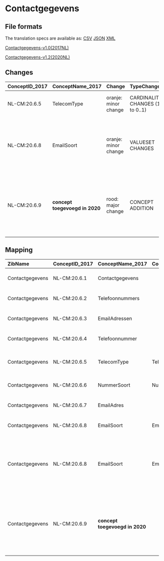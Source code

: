 # Contactgegevens
## File formats

The translation specs are available as: 
[CSV](../csv/Contactgegevens.csv) [JSON](../json/Contactgegevens.json) [XML](../xml/Contactgegevens.xml)



[Contactgegevens-v1.0(2017NL)](https://zibs.nl/wiki/Contactgegevens-v1.0(2017NL))

[Contactgegevens-v1.2(2020NL)](https://zibs.nl/wiki/Contactgegevens-v1.2(2020NL))









## Changes

| ConceptID_2017   | ConceptName_2017               | Change               | TypeChange                      | Impact_heen   | TRANSLATIE_spec_heen                                        | Impact_terug   | TRANSLATIE_spec_terug                                       | Omschrijving                                                                                                                          |
|:-----------------|:-------------------------------|:---------------------|:--------------------------------|:--------------|:------------------------------------------------------------|:---------------|:------------------------------------------------------------|:--------------------------------------------------------------------------------------------------------------------------------------|
| NL-CM:20.6.5     | TelecomType                    | oranje: minor change | CARDINALITY CHANGES (1 to 0..1) | Low           |                                                             | High           | ALS [aantal<>1] DAN [doe iets] ANDERS source -> target      | Kardinaliteit TelecomType aangepast van 1 naar 0..1.                                                                                  |
| NL-CM:20.6.8     | EmailSoort                     | oranje: minor change | VALUESET CHANGES                | Low           | existing valueset [valuesetname] changed in [baseline 2020] | Medium         | existing valueset [valuesetname] changed in [baseline 2020] | Typo in engelse tekst in waarde binnen AdresTypeCodelijst aangepast. "Tempory address" moet zijn "Temporary address"                  |
| NL-CM:20.6.9     | **concept toegevoegd in 2020** | rood: major change   | CONCEPT ADDITION                | Low           |                                                             | High           | IF source <> [blank] THEN source -> target=[non-zib item]   | Aan een telefoonnummers is nu een toelichtingsveld toegevoegd, waarin nadere bijzonderheden over het nummer kunnen worden vastgelegd. |

## Mapping

| ZibName         | ConceptID_2017   | ConceptName_2017               | Codelists_2017       | Change                  | ConceptID_2020   | ConceptName_2020   | Codelists_2020       | Bits    | Omschrijving                                                                                                                          | TypeChange                      | Impact_heen   | TRANSLATIE_spec_heen                                        | Impact_terug   | TRANSLATIE_spec_terug                                       |
|:----------------|:-----------------|:-------------------------------|:---------------------|:------------------------|:-----------------|:-------------------|:---------------------|:--------|:--------------------------------------------------------------------------------------------------------------------------------------|:--------------------------------|:--------------|:------------------------------------------------------------|:---------------|:------------------------------------------------------------|
| Contactgegevens | NL-CM:20.6.1     | Contactgegevens                |                      | groen: geen wijzigingen | NL-CM:20.6.1     | Contactgegevens    |                      |         |                                                                                                                                       |                                 |               |                                                             |                |                                                             |
| Contactgegevens | NL-CM:20.6.2     | Telefoonnummers                |                      | groen: geen wijzigingen | NL-CM:20.6.2     | Telefoonnummers    |                      |         |                                                                                                                                       |                                 |               |                                                             |                |                                                             |
| Contactgegevens | NL-CM:20.6.3     | EmailAdressen                  |                      | groen: geen wijzigingen | NL-CM:20.6.3     | EmailAdressen      |                      |         |                                                                                                                                       |                                 |               |                                                             |                |                                                             |
| Contactgegevens | NL-CM:20.6.4     | Telefoonnummer                 |                      | groen: geen wijzigingen | NL-CM:20.6.4     | Telefoonnummer     |                      |         |                                                                                                                                       |                                 |               |                                                             |                |                                                             |
| Contactgegevens | NL-CM:20.6.5     | TelecomType                    | TelecomTypeCodelijst | oranje: minor change    | NL-CM:20.6.5     | TelecomType        | TelecomTypeCodelijst | ZIB-958 | Kardinaliteit TelecomType aangepast van 1 naar 0..1.                                                                                  | CARDINALITY CHANGES (1 to 0..1) | Low           |                                                             | High           | ALS [aantal<>1] DAN [doe iets] ANDERS source -> target      |
| Contactgegevens | NL-CM:20.6.6     | NummerSoort                    | NummerSoortCodelijst | groen: geen wijzigingen | NL-CM:20.6.6     | NummerSoort        | NummerSoortCodelijst |         |                                                                                                                                       |                                 |               |                                                             |                |                                                             |
| Contactgegevens | NL-CM:20.6.7     | EmailAdres                     |                      | groen: geen wijzigingen | NL-CM:20.6.7     | EmailAdres         |                      |         |                                                                                                                                       |                                 |               |                                                             |                |                                                             |
| Contactgegevens | NL-CM:20.6.8     | EmailSoort                     | EmailSoortCodelijst  | groen: geen wijzigingen | NL-CM:20.6.8     | EmailSoort         | EmailSoortCodelijst  |         |                                                                                                                                       |                                 |               |                                                             |                |                                                             |
| Contactgegevens | NL-CM:20.6.8     | EmailSoort                     | EmailSoortCodelijst  | oranje: minor change    | NL-CM:20.6.8     | EmailSoort         | EmailSoortCodelijst  | ZIB-900 | Typo in engelse tekst in waarde binnen AdresTypeCodelijst aangepast. "Tempory address" moet zijn "Temporary address"                  | VALUESET CHANGES                | Low           | existing valueset [valuesetname] changed in [baseline 2020] | Medium         | existing valueset [valuesetname] changed in [baseline 2020] |
| Contactgegevens | NL-CM:20.6.9     | **concept toegevoegd in 2020** |                      | rood: major change      | NL-CM:20.6.9     | Toelichting        |                      | ZIB-760 | Aan een telefoonnummers is nu een toelichtingsveld toegevoegd, waarin nadere bijzonderheden over het nummer kunnen worden vastgelegd. | CONCEPT ADDITION                | Low           |                                                             | High           | IF source <> [blank] THEN source -> target=[non-zib item]   |


